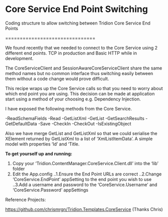 Core Service End Point Switching
===============================

Coding structure to allow switching between Tridion Core Service End Points

===============================

We found recently that we needed to connect to the Core Service using 2 different end points. TCP in production and Basic HTTP while in development. 

The CoreServiceClient and SessionAwareCoreServiceClient share the same method names but no common interface thus switching easily between them without a code change would prove difficult.

This recipe wraps up the Core Service calls so that you need to worry about which end point you are using. This decision can be made at application start using a method of your choosing e.g. Dependency Injection.

I have exposed the following methods from the Core Service. 

-ReadSchemaFields
-Read
-GetListXml
-GetList
-GetSearchResults
-GetDefaultData
-Save
-CheckIn
-CheckOut
-IsExistingObject

Also we have merge GetList and GetListXml so that we could serialise the XElement returned by GetListXml to a list of ‘XmlListItemData’. A simple model with properties ‘Id’ and ‘Title.

**To get yourself up and running:**

1. Copy your ‘Tridion.ContentManager.CoreService.Client.dll’ into the ‘lib’ folder
2. Edit the App.config 
..1.Ensure the End Point URLs are correct
..2.Change ‘CoreService.EndPoint’ appSetting to the end point you wish to use
..3.Add a username and password to the ‘CoreService.Username’ and ‘CoreService.Password’ appSettings


Reference Projects:

https://github.com/chrismrgn/Tridion.Templates.CoreService (Thanks Chris)
